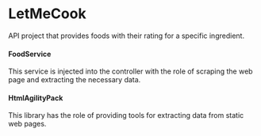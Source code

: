 # LetMeCook
API project that provides foods with their rating for a specific ingredient.

#### FoodService
This service is injected into the controller with the role of scraping the web page and extracting the necessary data.
#### HtmlAgilityPack
This library has the role of providing tools for extracting data from static web pages.

